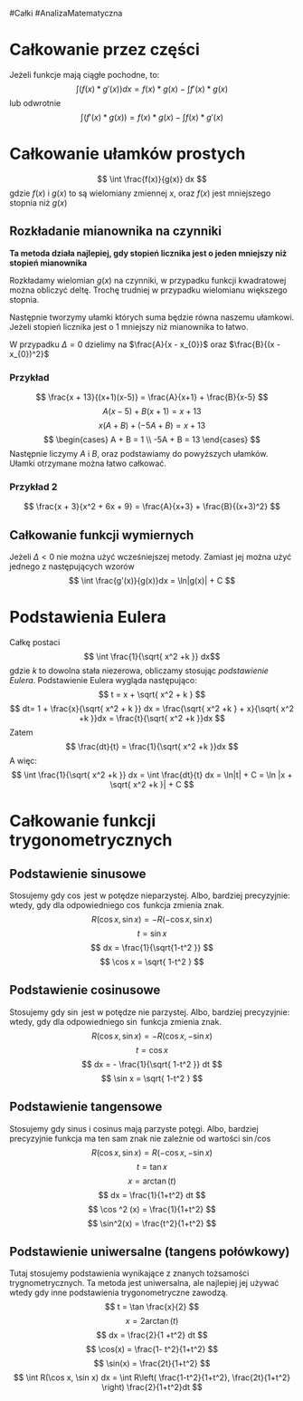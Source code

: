#Całki #AnalizaMatematyczna
# Całkowanie przez części
Jeżeli funkcje mają ciągłe pochodne, to:
$$
\int (f(x) * g'(x))dx = f(x)*g(x) - \int f'(x)*g(x)
$$
lub odwrotnie
$$
\int (f'(x) * g(x)) = f(x)*g(x) - \int f(x)*g'(x)
$$
# Całkowanie ułamków prostych
$$
\int \frac{f(x)}{g(x)} dx
$$
gdzie $f(x)$ i $g(x)$ to są wielomiany zmiennej $x$, oraz $f(x)$ jest mniejszego stopnia niż $g(x)$

## Rozkładanie mianownika na czynniki
**Ta metoda działa najlepiej, gdy stopień licznika jest o jeden mniejszy niż stopień mianownika**


Rozkładamy wielomian $g(x)$ na czynniki, w przypadku funkcji kwadratowej można obliczyć deltę. Trochę trudniej w przypadku wielomianu większego stopnia.

Następnie tworzymy ułamki których suma będzie równa naszemu ułamkowi.
Jeżeli stopień licznika jest o 1 mniejszy niż mianownika to łatwo.

W przypadku $\Delta = 0$ dzielimy na $\frac{A}{x - x_{0}}$ oraz $\frac{B}{(x - x_{0})^2}$
### Przykład
$$
\frac{x + 13}{(x+1)(x-5)} = \frac{A}{x+1} + \frac{B}{x-5}
$$
$$
A(x-5) + B(x+1) = x + 13
$$
$$
x(A + B) + (-5A + B) = x + 13
$$
$$
\begin{cases}
A + B = 1 \\
-5A + B = 13
\end{cases}
$$
Następnie liczymy $A$ i $B$, oraz podstawiamy do powyższych ułamków. Ułamki otrzymane można łatwo całkować.
### Przykład 2
$$
\frac{x + 3}{x^2 + 6x + 9} = \frac{A}{x+3} + \frac{B}{(x+3)^2}
$$
## Całkowanie funkcji wymiernych
Jeżeli $\Delta < 0$ nie można użyć wcześniejszej metody. Zamiast jej można użyć jednego z następujących wzorów
$$
\int \frac{g'(x)}{g(x)}dx = \ln|g(x)| + C
$$
# Podstawienia Eulera
Całkę postaci 
$$ \int \frac{1}{\sqrt{ x^2 +k }} dx$$
gdzie $k$ to dowolna stała niezerowa, obliczamy stosując *podstawienie Eulera*.
Podstawienie Eulera wygląda następująco:
$$
t = x + \sqrt{ x^2 + k }
$$
$$
dt= 1 + \frac{x}{\sqrt{ x^2 + k }} dx = \frac{\sqrt{ x^2 +k } + x}{\sqrt{ x^2 +k }}dx = \frac{t}{\sqrt{ x^2 +k }}dx
$$
Zatem
$$
\frac{dt}{t} = \frac{1}{\sqrt{ x^2 +k }}dx
$$
A więc:
$$
\int \frac{1}{\sqrt{ x^2 +k }} dx = \int \frac{dt}{t} dx = \ln|t| + C = \ln |x + \sqrt{ x^2 +k }| + C
$$ 
# Całkowanie funkcji trygonometrycznych
## Podstawienie sinusowe
Stosujemy gdy $\cos$ jest w potędze nieparzystej. Albo, bardziej precyzyjnie: wtedy, gdy dla odpowiedniego $\cos$ funkcja zmienia znak.
$$
R(\cos x, \sin x) = -R(-\cos x, \sin x)
$$
$$
t = \sin x
$$
$$
dx = \frac{1}{\sqrt{1-t^2 }}
$$
$$
\cos x = \sqrt{ 1-t^2 }
$$

## Podstawienie cosinusowe
Stosujemy gdy $\sin$ jest w potędze nie parzystej. Albo, bardziej precyzyjnie: wtedy, gdy dla odpowiedniego $\sin$ funkcja zmienia znak.
$$
R(\cos x, \sin x) = -R(\cos x, -\sin x)
$$
$$
t = \cos x
$$
$$
dx = - \frac{1}{\sqrt{ 1-t^2 }} dt
$$
$$
\sin x = \sqrt{ 1-t^2 }
$$
## Podstawienie tangensowe
Stosujemy gdy sinus i cosinus mają parzyste potęgi. Albo, bardziej precyzyjnie funkcja ma ten sam znak nie zależnie od wartości $\sin/\cos$
$$
R(\cos x, \sin x) = R(-\cos x, -\sin x)
$$
$$
t = \tan x
$$
$$
x = \arctan(t)
$$
$$
dx = \frac{1}{1+t^2} dt
$$
$$
\cos ^2 (x) = \frac{1}{1+t^2}
$$
$$
\sin^2(x) = \frac{t^2}{1+t^2} 
$$
## Podstawienie uniwersalne (tangens połówkowy) 
Tutaj stosujemy podstawienia wynikające z znanych tożsamości trygnometrycznych.
Ta metoda jest uniwersalna, ale najlepiej jej używać wtedy gdy inne podstawienia trygonometryczne zawodzą.
$$
t = \tan \frac{x}{2}
$$
$$
x = 2\arctan(t)
$$
$$
dx = \frac{2}{1 +t^2} dt
$$
$$
\cos(x) = \frac{1- t^2}{1+t^2}
$$
$$
\sin(x) =  \frac{2t}{1+t^2}
$$
$$
\int R(\cos x, \sin x) dx = \int R\left( \frac{1-t^2}{1+t^2}, \frac{2t}{1+t^2} \right)  \frac{2}{1+t^2}dt
$$
